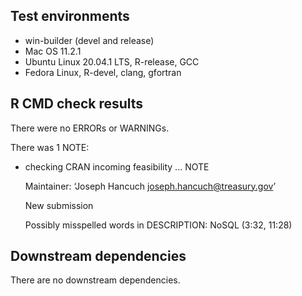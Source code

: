 ## Test environments
* win-builder (devel and release)
* Mac OS 11.2.1
* Ubuntu Linux 20.04.1 LTS, R-release, GCC
* Fedora Linux, R-devel, clang, gfortran

## R CMD check results
There were no ERRORs or WARNINGs. 

There was 1 NOTE:

* checking CRAN incoming feasibility ... NOTE
  
  Maintainer: ‘Joseph Hancuch <joseph.hancuch@treasury.gov>’

  New submission

  Possibly misspelled words in DESCRIPTION:
    NoSQL (3:32, 11:28)

## Downstream dependencies
There are no downstream dependencies. 
